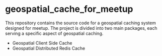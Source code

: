 # geospatial_cache_for_meetup

This repository contains the source code for a geospatial caching system designed for meetup. 
The project is divided into two main packages, each serving a specific aspect of geospatial caching.

- Geospatial Client Side Cache
- Geospatial Distributed Redis Cache
